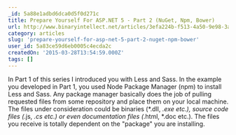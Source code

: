 ```yaml
---
_id: 5a88e1adbd6dca0d5f0d271c
title: Prepare Yourself For ASP.NET 5 - Part 2 (NuGet, Npm, Bower)
url: http://www.binaryintellect.net/articles/3efa224b-f513-4a50-9e98-3a553b5c8ead.aspx
category: articles
slug: 'prepare-yourself-for-asp-net-5-part-2-nuget-npm-bower'
user_id: 5a83ce59d6eb0005c4ecda2c
createdOn: '2015-03-28T13:54:59.000Z'
tags: []
---
```


In Part 1 of this series I introduced you with Less and Sass. In the example you developed in Part 1, you used Node Package Manager (npm) to install Less and Sass. Any package manager basically does the job of pulling requested files from some repository and place them on your local machine. The files under consideration could be binaries (*.dll, *.exe etc.), source code files (*.js, *.cs etc.) or even documentation files (*.html, *.doc etc.). The files you receive is totally dependent on the "package" you are installing.
